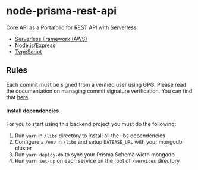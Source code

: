 # node-prisma-rest-api

Core API as a Portafolio for REST API with Serverless

- [Serverless Framework (AWS)](https://www.serverless.com/framework/docs/providers/aws/)
- [Node.js](https://nodejs.org/)/[Express](https://expressjs.com/)
- [TypeScript](https://www.typescriptlang.org/)

## Rules

Each commit must be signed from a verified user using GPG. Please read the documentation on managing commit signature verification. You can find that [here](https://docs.github.com/en/github/authenticating-to-github/managing-commit-signature-verification).


#### Install dependencies

For you to start using this backend project you must do the following:

1. Run `yarn` in `/libs` directory to install all the libs dependencies
2. Configure a `/env` in `/libs` and setup `DATBASE_URL` with your mongodb cluster
3. Run `yarn deploy-db` to sync your Prisma Schema wioth mongodb
4. Run `yarn set-up` on each service on the root of `/services` directory
